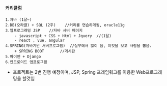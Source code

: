 #### 커리쿨럼

	1.자바 (1달~)
	2.DB(오라클) + SQL (2주)  	//커리를 연습하게됨, oracle11g
	3.웹프로그래밍 JSP	//자바 서버 페이지
		- javascript + CSS + Html + Jquery  //(1달)
		- react , vue, angular
	4.SPRING(자바기반 서버프로그램)  //실무에서 많이 씀, 이것을 보고 사람을 뽑음.
		+ SPRING BOOT		//게시판
	5.파이썬 + Django
	6.안드로이드 앱프로그램
	
* 프로젝트는 2번 진행 예정이며, JSP, Spring 프레임워크를 이용한 Web프로그래밍을 할것임


